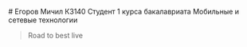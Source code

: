 # Егоров Мичил К3140
Студент 1 курса бакалавриата Мобильные и сетевые технологии

> Road to best live
